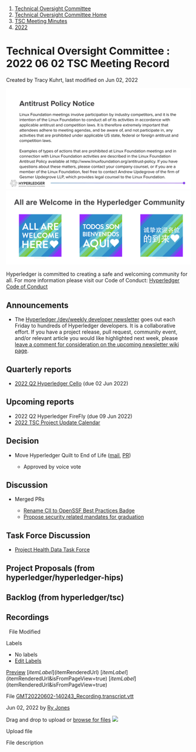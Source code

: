 1. [Technical Oversight Committee](index.html)
2. [Technical Oversight Committee Home](Technical-Oversight-Committee-Home_21430274.html)
3. [TSC Meeting Minutes](TSC-Meeting-Minutes_21448544.html)
4. [2022](2022_21443639.html)

# Technical Oversight Committee : 2022 06 02 TSC Meeting Record

Created by Tracy Kuhrt, last modified on Jun 02, 2022

![](attachments/21431877/21448548.png?height=250) ![](attachments/21431877/21448549.png?height=250)

Hyperledger is committed to creating a safe and welcoming community for all. For more information please visit our Code of Conduct: [Hyperledger Code of Conduct](https://lf-hyperledger.atlassian.net/wiki/spaces/HYP/pages/19595281/Hyperledger+Code+of+Conduct)

## Announcements

- The [Hyperledger /dev/weekly developer newsletter](https://lf-hyperledger.atlassian.net/wiki/pages/viewpage.action?pageId=17170445) goes out each Friday to hundreds of Hyperledger developers. It is a collaborative effort. If you have a project release, pull request, community event, and/or relevant article you would like highlighted next week, please [leave a comment for consideration on the upcoming newsletter wiki page](https://lf-hyperledger.atlassian.net/wiki/display/DR/2021).

## Quarterly reports

- [2022 Q2 Hyperledger Cello](2022-Q2-Hyperledger-Cello_21444657.html) (due 02 Jun 2022)

## Upcoming reports

- 2022 Q2 Hyperledger FireFly (due 09 Jun 2022)
- [2022 TSC Project Update Calendar](https://lf-hyperledger.atlassian.net/wiki/display/TSC/2022+TSC+Project+Update+Calendar)

## Decision

- Move Hyperledger Quilt to End of Life ([mail](https://lists.hyperledger.org/g/tsc/topic/88888547#3793), [PR](https://github.com/hyperledger/quilt/pull/483))
  
  - Approved by voice vote

## Discussion

- Merged PRs
  
  - [Rename CII to OpenSSF Best Practices Badge](https://github.com/hyperledger/tsc/pull/37)
  - [Propose security related mandates for graduation](https://github.com/hyperledger/tsc/pull/36)

## Task Force Discussion

- [Project Health Data Task Force](https://lf-hyperledger.atlassian.net/wiki/spaces/TF/pages/21010724/Project+Health+Data+Task+Force)

## Project Proposals (from hyperledger/hyperledger-hips)

## Backlog (from hyperledger/tsc)

## Recordings

  File Modified

Labels

- No labels
- [Edit Labels](# "Edit Labels")

[Preview]() [$itemLabel]($itemRenderedUrl) [$itemLabel]($itemRenderedUrl&isFromPageView=true) [$itemLabel]($itemRenderedUrl&isFromPageView=true)

File [GMT20220602-140243\_Recording.transcript.vtt](attachments/21444676/21456269.vtt "Download")

Jun 02, 2022 by [Ry Jones](/wiki/people/557058:078cecfc-fb17-4d9a-8759-b5b74efa6850)

Drag and drop to upload or [browse for files]() ![](images/icons/wait.gif)

Upload file

File description
